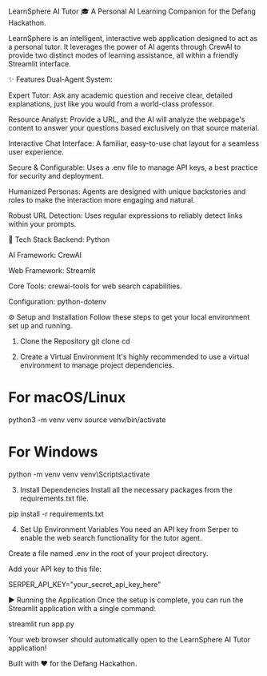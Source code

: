 LearnSphere AI Tutor 🎓
A Personal AI Learning Companion for the Defang Hackathon.

LearnSphere is an intelligent, interactive web application designed to act as a personal tutor. It leverages the power of AI agents through CrewAI to provide two distinct modes of learning assistance, all within a friendly Streamlit interface.

✨ Features
Dual-Agent System:

Expert Tutor: Ask any academic question and receive clear, detailed explanations, just like you would from a world-class professor.

Resource Analyst: Provide a URL, and the AI will analyze the webpage's content to answer your questions based exclusively on that source material.

Interactive Chat Interface: A familiar, easy-to-use chat layout for a seamless user experience.

Secure & Configurable: Uses a .env file to manage API keys, a best practice for security and deployment.

Humanized Personas: Agents are designed with unique backstories and roles to make the interaction more engaging and natural.

Robust URL Detection: Uses regular expressions to reliably detect links within your prompts.

🚀 Tech Stack
Backend: Python

AI Framework: CrewAI

Web Framework: Streamlit

Core Tools: crewai-tools for web search capabilities.

Configuration: python-dotenv

⚙ Setup and Installation
Follow these steps to get your local environment set up and running.

1. Clone the Repository
git clone <your-repo-url>
cd <your-repo-folder>

2. Create a Virtual Environment
It's highly recommended to use a virtual environment to manage project dependencies.

# For macOS/Linux
python3 -m venv venv
source venv/bin/activate

# For Windows
python -m venv venv
venv\Scripts\activate

3. Install Dependencies
Install all the necessary packages from the requirements.txt file.

pip install -r requirements.txt

4. Set Up Environment Variables
You need an API key from Serper to enable the web search functionality for the tutor agent.

Create a file named .env in the root of your project directory.

Add your API key to this file:

SERPER_API_KEY="your_secret_api_key_here"

▶ Running the Application
Once the setup is complete, you can run the Streamlit application with a single command:

streamlit run app.py

Your web browser should automatically open to the LearnSphere AI Tutor application!

Built with ❤ for the Defang Hackathon.
